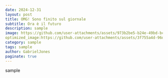 ```yaml
---
date: 2024-12-31
layout: post
title: OMG! Sono finito sul giornale 
subtitle: Ora è il futuro
description: sample
image: https://github.com/user-attachments/assets/973b2be5-b24e-49bd-bc3a-5a25c497edd2
optimized_image:https://github.com/user-attachments/assets/3f755a4d-96d8-4df7-a799-36dbee653fb6
category: sample
tags: sample
author: GabrielJones
paginate: true
---
```

sample
